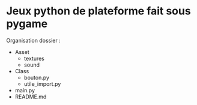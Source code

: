 # Jeux python de plateforme fait sous pygame

Organisation dossier :
  - Asset
    - textures
    - sound
  - Class
    - bouton.py
    - utile_import.py
  - main.py
  - README.md
